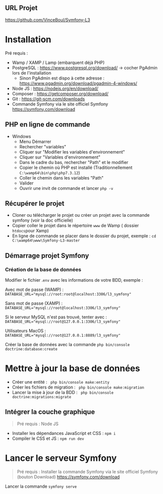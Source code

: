 ## URL Projet

https://github.com/VinceBoul/Symfony-L3

# Installation

Pré requis : 
* Wamp / XAMP / Lamp (embarquent déjà PHP)
* PostgreSQL : https://www.postgresql.org/download/ -> cocher PgAdmin lors de l'installation 
  * Sinon PgAdmin est dispo à cette adresse : https://www.pgadmin.org/download/pgadmin-4-windows/
* Node JS  : https://nodejs.org/en/download/
* Composer : https://getcomposer.org/download/
* Git : https://git-scm.com/downloads
* Commande Symfony via le site officiel Symfony https://symfony.com/download


## PHP en ligne de commande

* Windows
    * Menu Démarrer 
    * Rechercher "variables"
    * Cliquer sur "Modifier les variables d'environnement"
    * Cliquer sur "Variables d'environnement"
    * Dans le cadre du bas, rechercher "Path" et le modifier
    * Copier le chemin où PHP est installé (Traditionnellement `C:\wamp64\bin\php\php7.3.12`)
    * Coller le chemin dans les variables "Path"
    * Valider
    * Ouvrir une invit de commande et lancer `php -v`

## Récupérer le projet

* Cloner ou télécharger le projet ou créer un projet avec la commande symfony (voir la doc officielle)
* Copier coller le projet dans le répertoire `www` de Wamp ( dossier `htdocs`pour Xamp)
* En ligne de commande se placer dans le dossier du projet, exemple : `cd C:\wamp64\www\Symfony-L3-master`

## Démarrage projet Symfony

### Création de la base de données

Modifier le fichier .`env` avec les informations de votre BDD, exemple : 

Avec mot de passe (WAMP) : `DATABASE_URL="mysql://root:root@localhost:3306/l3_symfony"`

Sans mot de passe (XAMP) : `DATABASE_URL="mysql://root@localhost:3306/l3_symfony"`

Si le serveur MySQL n'est pas trouvé, tenter avec :
`DATABASE_URL="mysql://root@127.0.0.1:3306/l3_symfony"`

Utilisateurs MacOS : `DATABASE_URL="mysql://root@127.0.0.1:8889/l3_symfony"`

Créer la base de données avec la commande ` php bin/console doctrine:database:create
`

# Mettre à jour la base de  données


* Créer une entité : ` php bin/console make:entity`
* Créer les fichiers de migration : ` php bin/console make:migration`
* Lancer la mise à jour de la BDD : ` php bin/console doctrine:migrations:migrate` 

## Intégrer la couche graphique
> Pré requis : Node JS

* Installer les dépendances JavaScript et CSS : `npm i`
* Compiler le CSS et JS : `npm run dev`

# Lancer le serveur Symfony 
> Pré requis : Installer la commande Symfony via le site officiel Symfony (bouton Download)
>https://symfony.com/download

Lancer la commande `symfony serve`
